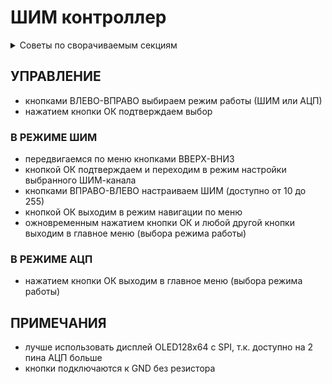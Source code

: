 # ШИМ контроллер

<details>
  <summary>Советы по сворачиваемым секциям</summary>
  ### Можно добавить заголовок
  Можно добавить текст внутри сворачиваемой секции
  Также можно добавить изображение или блок кода
</details>

## УПРАВЛЕНИЕ
- кнопками ВЛЕВО-ВПРАВО выбираем режим работы (ШИМ или АЦП)
- нажатием кнопки ОК подтверждаем выбор
### В РЕЖИМЕ ШИМ
- передвигаемся по меню кнопками ВВЕРХ-ВНИЗ
- кнопкой ОК подтверждаем и переходим в режим настройки выбранного ШИМ-канала
- кнопками ВПРАВО-ВЛЕВО настраиваем ШИМ (доступно от 10 до 255)
- кнопкой ОК выходим в режим навигации по меню
- ожновременным нажатием кнопки ОК и любой другой кнопки выходим в главное меню (выбора режима работы)
### В РЕЖИМЕ АЦП
- нажатием кнопки ОК выходим в главное меню (выбора режима работы)

## ПРИМЕЧАНИЯ
- лучше использовать дисплей OLED128x64 с SPI, т.к. доступно на 2 пина АЦП больше
- кнопки подключаются к GND без резистора
